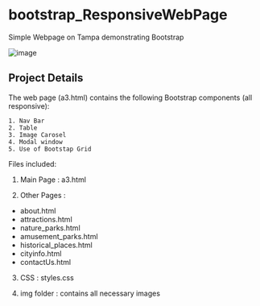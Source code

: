 # bootstrap_ResponsiveWebPage
Simple Webpage on Tampa demonstrating Bootstrap

![image](https://user-images.githubusercontent.com/82129736/118904761-85b3ab00-b8e8-11eb-9928-4ca42799bb48.png)

## Project Details

The web page (a3.html) contains the following Bootstrap components (all responsive):

    1. Nav Bar
    2. Table
    3. Image Carosel
    4. Modal window
    5. Use of Bootstap Grid
    
Files included: 

   1. Main Page   : a3.html
  
   2. Other Pages :
   - about.html
   - attractions.html
   - nature_parks.html
   - amusement_parks.html
   - historical_places.html
   - cityinfo.html
   - contactUs.html
 
   3. CSS : styles.css
   
   4. img folder : contains all necessary images
